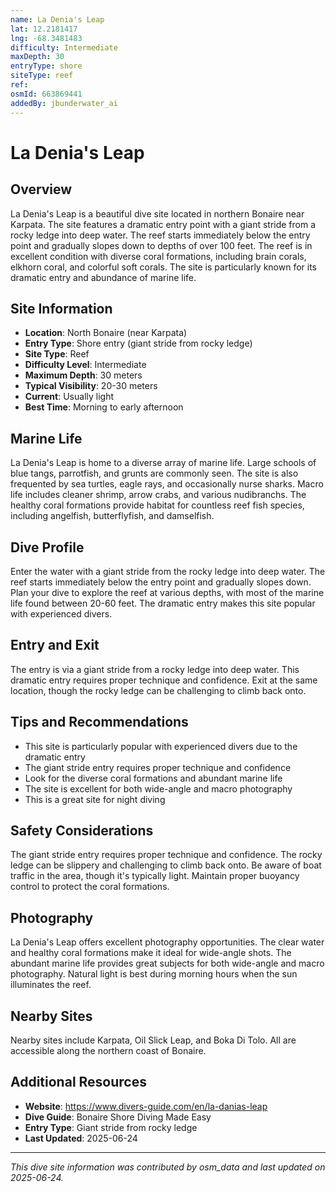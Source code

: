 ```yaml
---
name: La Denia's Leap
lat: 12.2181417
lng: -68.3481483
difficulty: Intermediate
maxDepth: 30
entryType: shore
siteType: reef
ref: 
osmId: 663869441
addedBy: jbunderwater_ai
---
```


# La Denia's Leap

## Overview
La Denia's Leap is a beautiful dive site located in northern Bonaire near Karpata. The site features a dramatic entry point with a giant stride from a rocky ledge into deep water. The reef starts immediately below the entry point and gradually slopes down to depths of over 100 feet. The reef is in excellent condition with diverse coral formations, including brain corals, elkhorn coral, and colorful soft corals. The site is particularly known for its dramatic entry and abundance of marine life.

## Site Information
- **Location**: North Bonaire (near Karpata)
- **Entry Type**: Shore entry (giant stride from rocky ledge)
- **Site Type**: Reef
- **Difficulty Level**: Intermediate
- **Maximum Depth**: 30 meters
- **Typical Visibility**: 20-30 meters
- **Current**: Usually light
- **Best Time**: Morning to early afternoon

## Marine Life
La Denia's Leap is home to a diverse array of marine life. Large schools of blue tangs, parrotfish, and grunts are commonly seen. The site is also frequented by sea turtles, eagle rays, and occasionally nurse sharks. Macro life includes cleaner shrimp, arrow crabs, and various nudibranchs. The healthy coral formations provide habitat for countless reef fish species, including angelfish, butterflyfish, and damselfish.

## Dive Profile
Enter the water with a giant stride from the rocky ledge into deep water. The reef starts immediately below the entry point and gradually slopes down. Plan your dive to explore the reef at various depths, with most of the marine life found between 20-60 feet. The dramatic entry makes this site popular with experienced divers.

## Entry and Exit
The entry is via a giant stride from a rocky ledge into deep water. This dramatic entry requires proper technique and confidence. Exit at the same location, though the rocky ledge can be challenging to climb back onto.

## Tips and Recommendations
- This site is particularly popular with experienced divers due to the dramatic entry
- The giant stride entry requires proper technique and confidence
- Look for the diverse coral formations and abundant marine life
- The site is excellent for both wide-angle and macro photography
- This is a great site for night diving

## Safety Considerations
The giant stride entry requires proper technique and confidence. The rocky ledge can be slippery and challenging to climb back onto. Be aware of boat traffic in the area, though it's typically light. Maintain proper buoyancy control to protect the coral formations.

## Photography
La Denia's Leap offers excellent photography opportunities. The clear water and healthy coral formations make it ideal for wide-angle shots. The abundant marine life provides great subjects for both wide-angle and macro photography. Natural light is best during morning hours when the sun illuminates the reef.

## Nearby Sites
Nearby sites include Karpata, Oil Slick Leap, and Boka Di Tolo. All are accessible along the northern coast of Bonaire.

## Additional Resources
- **Website**: https://www.divers-guide.com/en/la-danias-leap
- **Dive Guide**: Bonaire Shore Diving Made Easy
- **Entry Type**: Giant stride from rocky ledge
- **Last Updated**: 2025-06-24

---
*This dive site information was contributed by osm_data and last updated on 2025-06-24.* 